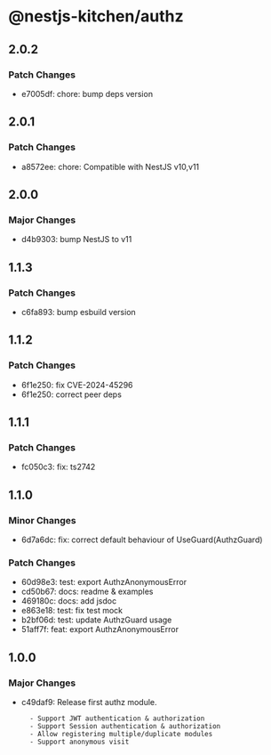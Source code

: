 # @nestjs-kitchen/authz

## 2.0.2

### Patch Changes

- e7005df: chore: bump deps version

## 2.0.1

### Patch Changes

- a8572ee: chore: Compatible with NestJS v10,v11

## 2.0.0

### Major Changes

- d4b9303: bump NestJS to v11

## 1.1.3

### Patch Changes

- c6fa893: bump esbuild version

## 1.1.2

### Patch Changes

- 6f1e250: fix CVE-2024-45296
- 6f1e250: correct peer deps

## 1.1.1

### Patch Changes

- fc050c3: fix: ts2742

## 1.1.0

### Minor Changes

- 6d7a6dc: fix: correct default behaviour of UseGuard(AuthzGuard)

### Patch Changes

- 60d98e3: test: export AuthzAnonymousError
- cd50b67: docs: readme & examples
- 469180c: docs: add jsdoc
- e863e18: test: fix test mock
- b2bf06d: test: update AuthzGuard usage
- 51aff7f: feat: export AuthzAnonymousError

## 1.0.0

### Major Changes

- c49daf9: Release first authz module.

        - Support JWT authentication & authorization
        - Support Session authentication & authorization
        - Allow registering multiple/duplicate modules
        - Support anonymous visit
